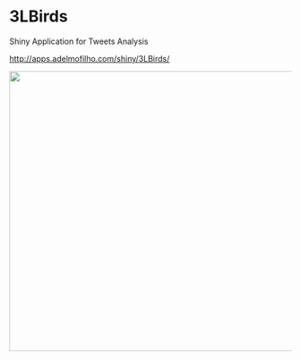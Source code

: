 # 3LBirds
Shiny Application for Tweets Analysis

http://apps.adelmofilho.com/shiny/3LBirds/


<p align="center">
  <img width="860" height="500" src="https://i.imgur.com/UwONiyR.png">
</p>
